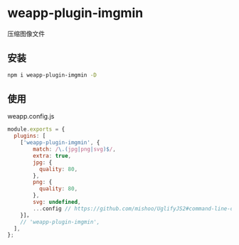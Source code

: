 # weapp-plugin-imgmin

压缩图像文件

## 安装

```bash
npm i weapp-plugin-imgmin -D
```

## 使用

weapp.config.js

```js
module.exports = {
  plugins: [
    ['weapp-plugin-imgmin', {
        match: /\.(jpg|png|svg)$/,
        extra: true,
        jpg: {
          quality: 80,
        },
        png: {
          quality: 80,
        },
        svg: undefined,
        ...config // https://github.com/mishoo/UglifyJS2#command-line-options
    }]，
    // 'weapp-plugin-imgmin',
  ],
};
```
